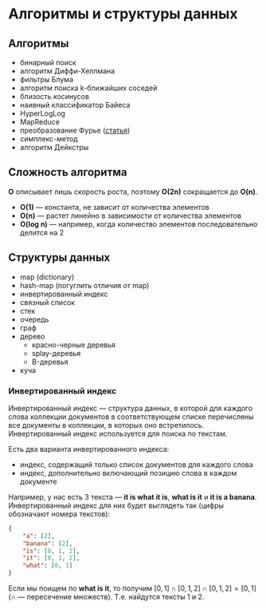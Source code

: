 # Алгоритмы и структуры данных

## Алгоритмы

- бинарный поиск
- алгоритм Диффи-Хеллмана
- фильтры Блума
- алгоритм поиска k-ближайших соседей
- близость косинусов
- наивный классификатор Байеса
- HyperLogLog
- MapReduce
- преобразование Фурье ([статья](https://betterexplained.com/articles/an-interactive-guide-to-the-fourier-transform/))
- симплекс-метод
- алгоритм Дейкстры

## Сложность алгоритма

**O** описывает лишь скорость роста, поэтому **O(2n)** сокращается до **O(n)**.

- **O(1)** — константа, не зависит от количества элементов
- **O(n)** — растет линейно в зависимости от количества элементов
- **O(log n)** — например, когда количество элементов последовательно делится на 2

## Структуры данных

- map (dictionary)
- hash-map (погуглить отличия от map)
- инвертированный индекс
- связный список
- стек
- очередь
- граф
- дерево
    - красно-черные деревья
    - splay-деревья
    - B-деревья
- куча

### Инвертированный индекс

Инвертированный индекс — структура данных, в которой для каждого слова коллекции документов в соответствующем списке перечислены все документы в коллекции, в которых оно встретилось. Инвертированный индекс используется для поиска по текстам.

Есть два варианта инвертированного индекса:

- индекс, содержащий только список документов для каждого слова
- индекс, дополнительно включающий позицию слова в каждом документе

Например, у нас есть 3 текста — **it is what it is**, **what is it** и **it is a banana**. Инвертированный индекс для них будет выглядеть так (цифры обозначают номера текстов):

```json
{
    "a": [2],
    "banana": [2],
    "is": [0, 1, 2],
    "it": [0, 1, 2],
    "what": [0, 1]
}
```

Если мы поищем по **what is it**, то получим $[0, 1] \cap [0, 1, 2] \cap [0, 1, 2] = [0, 1]$ ($\cap$ — пересечение множеств). Т.е. найдутся тексты 1 и 2.
